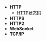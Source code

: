 * **HTTP**
  * [HTTP状态码](/network/http/http-status-code.md)
* **HTTPS**
* **HTTP2**
* **WebSocket**
* **TCP/IP**